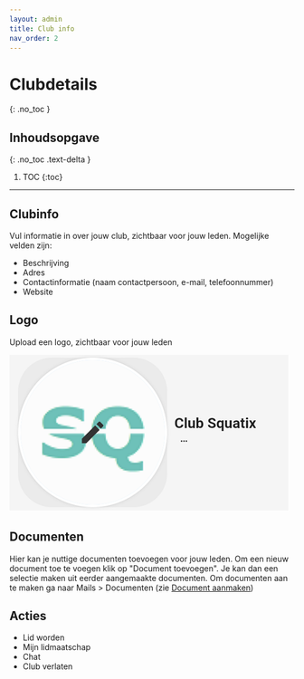 ```yaml
---
layout: admin
title: Club info
nav_order: 2
---
```


# Clubdetails
{: .no_toc }

## Inhoudsopgave
{: .no_toc .text-delta }

1. TOC
{:toc}

---

## Clubinfo

Vul informatie in over jouw club, zichtbaar voor jouw leden. Mogelijke velden zijn:
- Beschrijving
- Adres
- Contactinformatie (naam contactpersoon, e-mail, telefoonnummer)
- Website

## Logo

Upload een logo, zichtbaar voor jouw leden

![logo](/assets/images/upload_logo.png)

## Documenten

Hier kan je nuttige documenten toevoegen voor jouw leden. Om een nieuw document toe te voegen klik op "Document toevoegen". Je kan dan een selectie maken uit eerder aangemaakte documenten.
Om documenten aan te maken ga naar Mails > Documenten (zie [Document aanmaken](mail.md#documentaanmaken))

## Acties

- Lid worden
- Mijn lidmaatschap
- Chat 
- Club verlaten